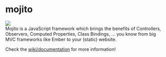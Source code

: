 # mojito
![](https://raw.githubusercontent.com/thomaspink/mojito.js/gh-pages/mojito.png)   
Mojito is a JavaScript framework which brings the benefits of Controllers, Observers, Computed Properties, Class Bindings, ... you know from big MVC frameworks like Ember to your (static) website.

Check the [wiki/documentation](https://github.com/thomaspink/mojito.js/wiki) for more information!
